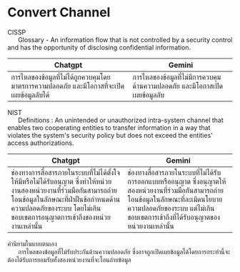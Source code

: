 # Convert Channel

CISSP <br>
&nbsp;&nbsp;&nbsp;&nbsp;&nbsp;&nbsp;Glossary - An information flow that is not controlled by a security control and has the opportunity of disclosing confidential information.

| Chatgpt | Gemini |
|----------|----------|
| การไหลของข้อมูลที่ไม่ได้ถูกควบคุมโดยมาตรการความปลอดภัย และมีโอกาสที่จะเปิดเผยข้อมูลลับได้ | การไหลของข้อมูลที่ไม่มีการควบคุมด้านความปลอดภัย และมีโอกาสเปิดเผยข้อมูลลับ |

NIST <br>
&nbsp;&nbsp;&nbsp;&nbsp;&nbsp;&nbsp;Definitions : An unintended or unauthorized intra-system channel that enables two cooperating entities to transfer information 
in a way that violates the system's security policy but does not exceed the entities' access authorizations.

| Chatgpt | Gemini |
|----------|----------|
|ช่องทางการสื่อสารภายในระบบที่ไม่ได้ตั้งใจให้มีหรือไม่ได้รับอนุญาต ซึ่งทำให้หน่วยงานสองหน่วยงานที่ร่วมมือกันสามารถถ่ายโอนข้อมูลในลักษณะที่ฝ่าฝืนข้อกำหนดด้านความปลอดภัยของระบบ โดยไม่เกินขอบเขตการอนุญาตการเข้าถึงของหน่วยงานเหล่านั้น |ช่องทางสื่อสารภายในระบบที่ไม่ได้รับการออกแบบหรืออนุญาต ซึ่งอนุญาตให้สองหน่วยงานที่ร่วมมือกันสามารถถ่ายโอนข้อมูลในลักษณะที่ละเมิดนโยบายความปลอดภัยของระบบ แต่ไม่เกินขอบเขตการเข้าถึงที่ได้รับอนุญาตของหน่วยงานเหล่านั้น |

คำนิยามในแบบตนเอง <br>&nbsp;&nbsp;&nbsp;&nbsp;&nbsp;&nbsp;การไหลของข้อมูลที่ไม่รับประกันด้านความปลอดภัย ซึ่งอาจถูกเปิดเผยข้อมูลได้โดยการกระทำนี้จะต้องได้รับการยอมรับทั้งสองหน่วยงานที่จะโอนถ่ายข้อมูล

